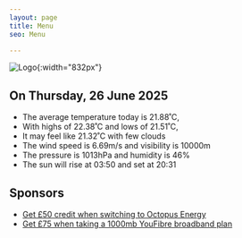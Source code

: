 ```yaml
---
layout: page
title: Menu
seo: Menu

---
```


![Logo](/images/logo.jpg){:width="832px"}

<!-- weather_marker starts -->
## On Thursday, 26 June 2025

- The average temperature today is 21.88˚C,
- With highs of 22.38˚C and lows of 21.51˚C,
- It may feel like 21.32˚C with few clouds
- The wind speed is 6.69m/s and visibility is 10000m
- The pressure is 1013hPa and humidity is 46%
- The sun will rise at 03:50 and set at 20:31

<!-- weather_marker ends -->

## Sponsors

- [Get £50 credit when switching to Octopus Energy](https://bit.ly/3oD1nnS)
- [Get £75 when taking a 1000mb YouFibre broadband plan](https://aklam.io/91zWhU?)
